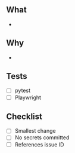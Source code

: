 ## What
-

## Why
-

## Tests
- [ ] pytest
- [ ] Playwright

## Checklist
- [ ] Smallest change
- [ ] No secrets committed
- [ ] References issue ID
